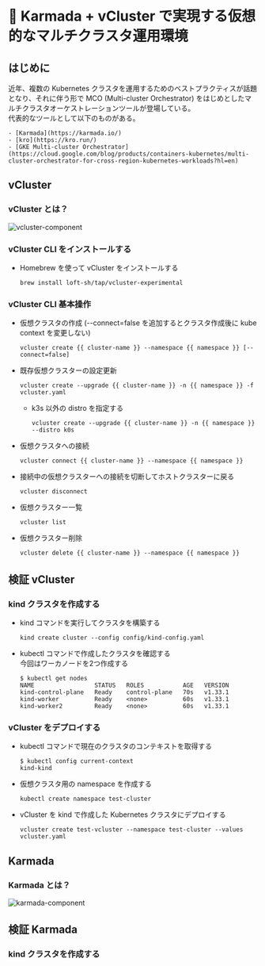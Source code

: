 # 🚢 Karmada + vCluster で実現する仮想的なマルチクラスタ運用環境

## はじめに

近年、複数の Kubernetes クラスタを運用するためのベストプラクティスが話題となり、それに伴う形で MCO (Multi-cluster Orchestrator) をはじめとしたマルチクラスタオーケストレーションツールが登場している。  
代表的なツールとして以下のものがある。  

    - [Karmada](https://karmada.io/)
    - [kro](https://kro.run/)
    - [GKE Multi-cluster Orchestrator](https://cloud.google.com/blog/products/containers-kubernetes/multi-cluster-orchestrator-for-cross-region-kubernetes-workloads?hl=en)

## vCluster

### vCluster とは？

![vcluster-component](https://www.vcluster.com/docs/assets/images/vcluster-architecture-ed041d884918b68c3aa11a6d3d65224c.png)

### vCluster CLI をインストールする

- Homebrew を使って vCluster をインストールする

    ```shell
    brew install loft-sh/tap/vcluster-experimental
    ```

### vCluster CLI 基本操作

- 仮想クラスタの作成 (--connect=false を追加するとクラスタ作成後に kube context を変更しない)
  
    ```shell
    vcluster create {{ cluster-name }} --namespace {{ namespace }} [--connect=false]
    ```

- 既存仮想クラスターの設定更新
  
    ```shell
    vcluster create --upgrade {{ cluster-name }} -n {{ namespace }} -f vcluster.yaml
    ```

    - k3s 以外の distro を指定する

        ```shell
        vcluster create --upgrade {{ cluster-name }} -n {{ namespace }} --distro k0s
        ```

- 仮想クラスタへの接続

    ```shell
    vcluster connect {{ cluster-name }} --namespace {{ namespace }}
    ```

- 接続中の仮想クラスターへの接続を切断してホストクラスターに戻る
  
    ```shell
    vcluster disconnect
    ```

- 仮想クラスター一覧
  
    ```shell
    vcluster list
    ```

- 仮想クラスター削除
    
    ```shell
    vcluster delete {{ cluster-name }} --namespace {{ namespace }}
    ```

## 検証 vCluster

### kind クラスタを作成する

- kind コマンドを実行してクラスタを構築する

    ```shell
    kind create cluster --config config/kind-config.yaml
    ```

- kubectl コマンドで作成したクラスタを確認する  
  今回はワーカノードを2つ作成する

    ```shell
    $ kubectl get nodes
    NAME                 STATUS   ROLES           AGE   VERSION
    kind-control-plane   Ready    control-plane   70s   v1.33.1
    kind-worker          Ready    <none>          60s   v1.33.1
    kind-worker2         Ready    <none>          60s   v1.33.1
    ```

### vCluster をデプロイする

- kubectl コマンドで現在のクラスタのコンテキストを取得する

    ```shell
    $ kubectl config current-context
    kind-kind
   ```

- 仮想クラスタ用の namespace を作成する

    ```shell
    kubectl create namespace test-cluster
    ```

- vCluster を kind で作成した Kubernetes クラスタにデプロイする

    ```shell
    vcluster create test-vcluster --namespace test-cluster --values vcluster.yaml
    ```

## Karmada

### Karmada とは？

![karmada-component](https://karmada.io/assets/images/components-9bbbf90a2242f49a418e53615f1b18be.png)

## 検証 Karmada

### kind クラスタを作成する
